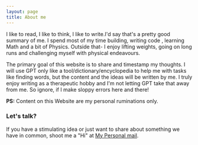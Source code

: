 ```yaml
---
layout: page
title: About me
---
```


I like to read, I like to think, I like to write.I'd say that's a pretty good summary of me. I spend most of my time building, writing code , learning Math and a bit of Physics. Outside that- I enjoy lifting weights, going on long runs and challenging myself with physical endeavours.

The primary goal of this website is to share and timestamp my thoughts. I will use GPT only like a tool/dictionary/encyclopedia to help me with tasks like finding words, but the content and the ideas will be written by me. I truly enjoy writing as a therapeutic hobby and I'm not letting GPT take that away from me. So ignore, if I make sloppy errors here and there!<br>

**PS:** Content on this Website are my personal ruminations only. 



### Let's talk?

If you have a stimulating idea or just want to share about something we have in common, shoot me a "Hi" at [My Personal mail](mailto:yashalap6966@gmail.com).
